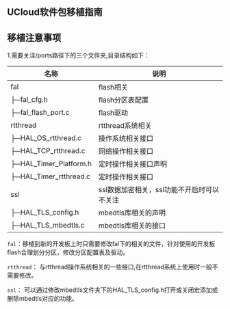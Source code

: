## UCloud软件包移植指南

## 移植注意事项

1.需要关注/ports路径下的三个文件夹,目录结构如下：

| 名称                        | 说明 |
| ----                      | ---- |
| fal                       | flash相关 |
|  ├─fal_cfg.h              | flash分区表配置 |
|  ├─fal_flash_port.c       | flash驱动 |
| rtthread                  | rtthread系统相关 |
|  ├─HAL_OS_rtthread.c      | 操作系统相关接口 |
|  ├─HAL_TCP_rtthread.c     | 网络操作相关接口 |
|  ├─HAL_Timer_Platform.h   | 定时操作相关接口声明 |
|  ├─HAL_Timer_rtthread.c   | 定时操作相关接口 |
| ssl                       | ssl数据加密相关，ssl功能不开启时可以不关注 |
|  ├─HAL_TLS_config.h       | mbedtls库相关的声明 |
|  ├─HAL_TLS_mbedtls.c      | mbedtls库相关的接口 |

`fal`：移植到新的开发板上时只需要修改fal下的相关的文件，针对使用的开发板flash合理划分分区，修改分区配置表及驱动。

`rtthread`： 与rtthread操作系统相关的一些接口,在rtthread系统上使用时一般不需要修改。

`ssl`： 可以通过修改mbedtls文件夹下的HAL_TLS_config.h打开或关闭宏添加或删除mbedtls对应的功能。
